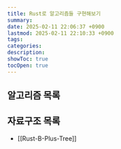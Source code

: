 ```yaml
---
title: Rust로 알고리즘들 구현해보기
summary: 
date: 2025-02-11 22:06:37 +0900
lastmod: 2025-02-11 22:10:33 +0900
tags: 
categories: 
description: 
showToc: true
tocOpen: true
---
```


## 알고리즘 목록

## 자료구조 목록

- [[Rust-B-Plus-Tree]]
